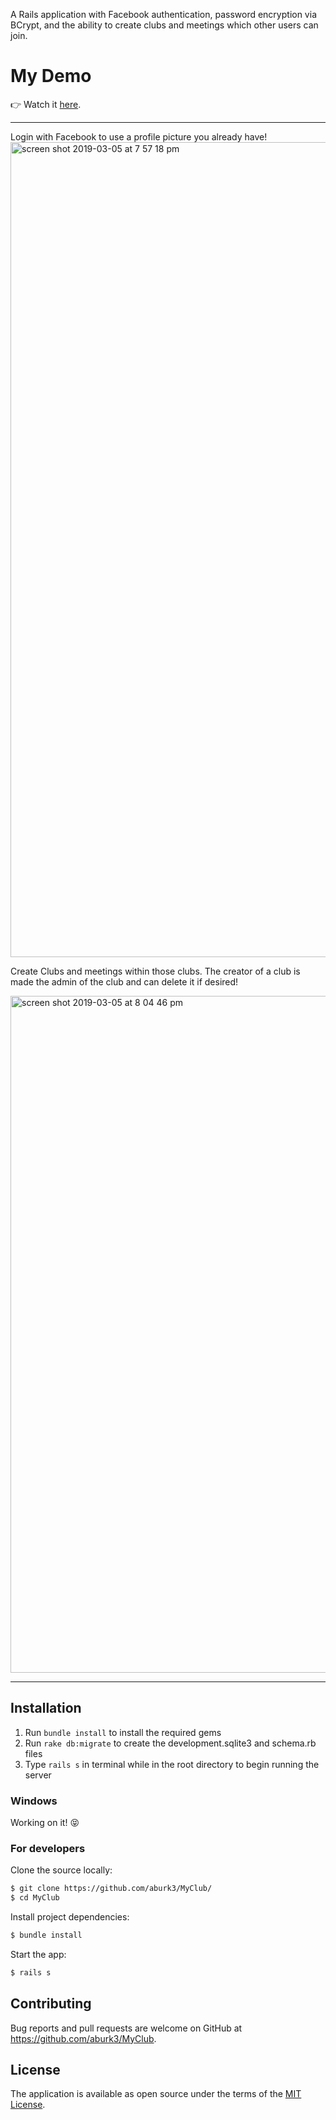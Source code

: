A Rails application with Facebook authentication, password encryption via BCrypt, and the ability to create clubs and meetings which other users can join.

# My Demo
👉 Watch it <a href="#">here</a>.
<br>
<hr>
Login with Facebook to use a profile picture you already have!

<img width="1304" alt="screen shot 2019-03-05 at 7 57 18 pm" src="https://user-images.githubusercontent.com/24820716/53850449-e90fc780-3f80-11e9-98b2-8702acf2d648.png">

Create Clubs and meetings within those clubs. The creator of a club is made the admin of the club and can delete it if desired!

<img width="1083" alt="screen shot 2019-03-05 at 8 04 46 pm" src="https://user-images.githubusercontent.com/24820716/53850767-01ccad00-3f82-11e9-944f-b3b09da3cb0a.png">
<hr>

## Installation
1. Run `bundle install` to install the required gems
2. Run `rake db:migrate` to create the development.sqlite3 and schema.rb files
3. Type `rails s` in terminal while in the root directory to begin running the server

### Windows
Working on it! :stuck_out_tongue_closed_eyes:

### For developers
Clone the source locally:

```sh
$ git clone https://github.com/aburk3/MyClub/
$ cd MyClub
```

Install project dependencies:

```sh
$ bundle install
```
Start the app:

```sh
$ rails s
```

## Contributing

Bug reports and pull requests are welcome on GitHub at https://github.com/aburk3/MyClub.

## License

The application is available as open source under the terms of the [MIT License](https://opensource.org/licenses/MIT).
